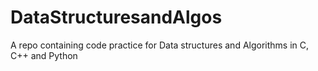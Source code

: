 # DataStructuresandAlgos
A repo containing code practice for Data structures and Algorithms in C, C++ and Python

